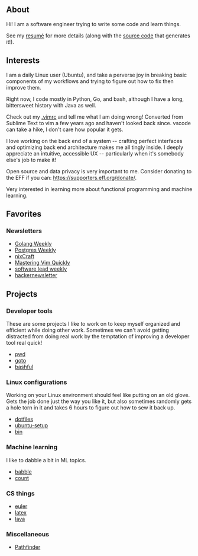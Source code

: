 ## About

Hi! I am a software engineer trying to write some code and learn things.

See my [resumé](https://bclarkx2.github.io/resume/resume.pdf) for more details
(along with the [source code](https://github.com/bclarkx2/resume) that generates
it!).

## Interests

I am a daily Linux user (Ubuntu), and take a perverse joy in breaking basic
components of my workflows and trying to figure out how to fix then improve
them.

Right now, I code mostly in Python, Go, and bash, although I have a long,
bittersweet history with Java as well.

Check out my
[.vimrc](https://github.com/bclarkx2/dotfiles/blob/master/vim/.vimrc) and tell
me what I am doing wrong! Converted from Sublime Text to vim a few years ago and
haven't looked back since. vscode can take a hike, I don't care how popular it
gets.

I love working on the back end of a system -- crafting perfect interfaces and
optimizing back end architecture makes me all tingly inside. I deeply appreciate
an intuitive, accessible UX -- particularly when it's somebody else's job to
make it!

Open source and data privacy is very important to me. Consider donating to the
EFF if you can: https://supporters.eff.org/donate/.

Very interested in learning more about functional programming and machine
learning.

## Favorites

### Newsletters
* [Golang Weekly](https://golangweekly.com/)
* [Postgres Weekly](https://postgresweekly.com/)
* [nixCraft](https://www.cyberciti.biz/subscribe-to-weekly-linux-unix-newsletter-for-sysadmin/)
* [Mastering Vim
  Quickly](https://www.cyberciti.biz/subscribe-to-weekly-linux-unix-newsletter-for-sysadmin/)
* [software lead weekly](https://softwareleadweekly.com/)
* [hackernewsletter](https://softwareleadweekly.com/)

## Projects

### Developer tools

These are some projects I like to work on to keep myself organized and efficient
while doing other work. Sometimes we can't avoid getting distracted from doing
real work by the temptation of improving a developer tool real quick!
* [pwd](https://github.com/bclarkx2/pwd)
* [goto](https://github.com/bclarkx2/goto)
* [bashful](https://github.com/bclarkx2/bashful)

### Linux configurations

Working on your Linux environment should feel like putting on an old glove. Gets
the job done just the way you like it, but also sometimes randomly gets a hole
torn in it and takes 6 hours to figure out how to sew it back up.
* [dotfiles](https://github.com/bclarkx2/dotfiles)
* [ubuntu-setup](https://github.com/bclarkx2/ubuntu-setup)
* [bin](https://github.com/bclarkx2/bin)

### Machine learning

I like to dabble a bit in ML topics.
* [babble](https://github.com/bclarkx2/babble)
* [count](https://github.com/bclarkx2/count)

### CS things
* [euler](https://github.com/bclarkx2/euler)
* [latex](https://github.com/bclarkx2/latex)
* [lava](https://github.com/bclarkx2/lava)

### Miscellaneous
* [Pathfinder](https://github.com/frankhucek/Pathfinder)

